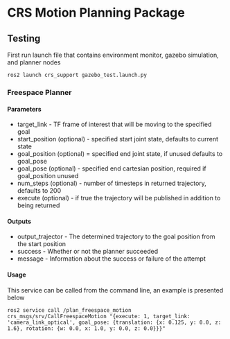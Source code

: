 # CRS Motion Planning Package

## Testing
First run launch file that contains environment monitor, gazebo simulation, and planner nodes
  ```
  ros2 launch crs_support gazebo_test.launch.py
  ```
### Freespace Planner
#### Parameters

- target_link - TF frame of interest that will be moving to the specified goal
- start_position (optional) - specified start joint state, defaults to current state
- goal_position (optional) = specified end joint state, if unused defaults to goal_pose
- goal_pose (optional) - specified end cartesian position, required if goal_position unused
- num_steps (optional) - number of timesteps in returned trajectory, defaults to 200
- execute (optional) - if true the trajectory will be published in addition to being returned

#### Outputs

- output_trajector - The determined trajectory to the goal position from the start position
- success - Whether or not the planner succeeded
- message - Information about the success or failure of the attempt

#### Usage
This service can be called from the command line, an example is presented below
  ```
  ros2 service call /plan_freespace_motion crs_msgs/srv/CallFreespaceMotion "{execute: 1, target_link: 'camera_link_optical', goal_pose: {translation: {x: 0.125, y: 0.0, z: 1.6}, rotation: {w: 0.0, x: 1.0, y: 0.0, z: 0.0}}}"
  ```
